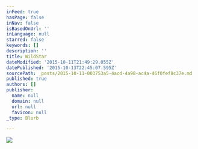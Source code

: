 ```yaml
---
inFeed: true
hasPage: false
inNav: false
isBasedOnUrl: ''
inLanguage: null
starred: false
keywords: []
description: ''
title: WildStar
dateModified: '2015-10-11T21:49:29.055Z'
datePublished: '2015-10-13T22:45:07.595Z'
sourcePath: _posts/2015-10-11-003753a5-4acd-4a98-ac4a-46f0fef8c37e.md
published: true
authors: []
publisher:
  name: null
  domain: null
  url: null
  favicon: null
_type: Blurb

---
```

![](https://the-grid-user-content.s3-us-west-2.amazonaws.com/9b35a934-8966-4888-b14d-0e74791c3203.jpg)
